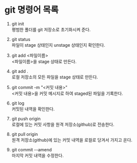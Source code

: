 # git 명령어 목록

1. git init </br>
평범한 폴더를 git 저장소로 초기화시켜 준다.

2. git status </br>
파일이 stage 상태인지 unstage 상태인지 확인한다.

3. git add <파일이름> </br>
<파일이름>을 stage 상태로 만든다.

4. git add . </br>
로컬 저장소의 모든 파일을 stage 상태로 만든다.

5. git commit -m "<커밋 내용>" </br>
<커밋 내용>을 커밋 메시지로 하여 staged된 파일을 기록한다.

6. git log </br>
커밋된 내역을 확인한다.

7. git push origin </br>
로컬에 있는 커밋 사항을 원격 저장소(github)로 전송한다.

8. git pull origin </br>
원격 저장소(github)에 있는 커밋 내역을 로컬로 당겨서 가지고 온다.

9. git commit --amend </br>
마지막 커밋 내역을 수정한다.